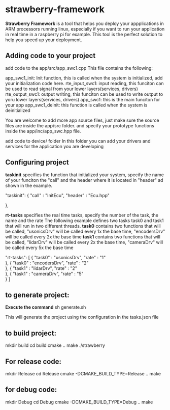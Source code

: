 # strawberry-framework

**Strawberry Framework** is a tool that helps you deploy your appplications in ARM processors running linux, especially if you want to run your application in real time in a raspberry pi for example. This tool is the perfect solution to help you speed up your deployment.

## Adding code to your project

add code to the app/src/app_swc1.cpp
This file contains the following:

app_swc1_init:  Init function, this is called when the system is initialized, add your initialization code here.
rte_input_swc1: input reading, this funciton can be used to read signal from your lower layers(services, drivers)
rte_output_swc1: output writing, this funciton can be used to write output to yoru lower layers(services, drivers)
app_swc1: this is the main funciton for your app
app_swc1_deinit: this function is called when the system is deinitialized

You are welcome to add more app source files, just make sure the source files are inside the app/src folder.
and specify your prototype functions inside the app/inc/app_swc.hpp file.


add code to device/ folder
In this folder you can add your drivers and services for the application you are developing


## Configuring project

**taskinit** specifies the function that initialized your system, specify the name of your funciton the "call" and the header where it is located in "header" ad shown in the example.

"taskinit": {
    "call" : "InitEcu",
    "header" : "Ecu.hpp"
        
},
    
**rt-tasks** specifies the real time tasks, specify the number of the task, the name and the rate
The following example defines two tasks task0 and task1 that will run in two different threads.
**task0** contains two functions that will be called, "usonicsDrv" will be called every 1x the base time, "encodersDrv" will be called every 2x the base time
**task1** contains two functions that will be called, "lidarDrv" will be called every 2x the base time, "cameraDrv" will be called every 5x the base time

"rt-tasks": [
    {
        "task0" : "usonicsDrv",
        "rate" :  "1"            
    },
    {
        "task0" : "encodersDrv",
        "rate" :  "2"            
    },
    {
        "task1" : "lidarDrv",
        "rate" :  "2"            
    },
    {
        "task1" : "cameraDrv",
        "rate" :  "5"            
    }
]
    
## to generate project:

**Execute the command**
sh generate.sh

This will generate the project using the configuration in the tasks.json file

## to build project:

mkdir build
cd build
cmake ..
make
./strawberry


## For release code:
mkdir Release
cd Release
cmake -DCMAKE_BUILD_TYPE=Release ..
make

## for debug code:
mkdir Debug
cd Debug
cmake -DCMAKE_BUILD_TYPE=Debug ..
make
